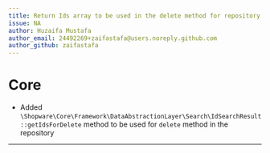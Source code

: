 ```yaml
---
title: Return Ids array to be used in the delete method for repository
issue: NA
author: Huzaifa Mustafa
author_email: 24492269+zaifastafa@users.noreply.github.com 
author_github: zaifastafa
---
```

# Core
*  Added `\Shopware\Core\Framework\DataAbstractionLayer\Search\IdSearchResult::getIdsForDelete` method to be used for
`delete` method in the repository
___
